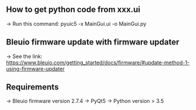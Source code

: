 ## How to get python code from xxx.ui
-> Run this command: pyuic5 -x MainGui.ui -o MainGui.py

## Bleuio firmware update with firmware updater
-> See the link: https://www.bleuio.com/getting_started/docs/firmware/#update-method-1-using-firmware-updater

## Requirements
-> Bleuio firmware version 2.7.4
-> PyQt5
-> Python version > 3.5
